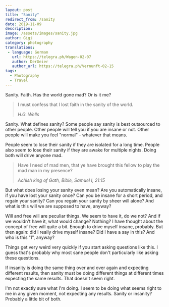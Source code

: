 ```yaml
---
layout: post
title: "Sanity"
redirect_from: /sanity
date: 2019-11-09
description:
image: /assets/images/sanity.jpg
author: Gigi
category: photography
translations:
 - language: German
   url: https://telegra.ph/Wagen-02-07
   author: DerGeier
   author_url: https://telegra.ph/Vernunft-02-15
tags:
  - Photography
  - Travel
---
```


Sanity. Faith. Has the world gone mad? Or is it me?

> I must confess that I lost faith in the sanity of the world.
>
> <cite>H.G. Wells</cite>

Sanity. What defines sanity? Some people say sanity is best outsourced to other
people. Other people will tell you if you are insane or not. Other people will
make you feel "normal" - whatever that means.

People seem to lose their sanity if they are isolated for a long time. People
also seem to lose their sanity if they are awake for multiple nights. Doing both
will drive anyone mad.

> Have I need of mad men, that ye have brought this fellow to play the mad man
> in my presence?
>
> <cite>Achish king of Gath, Bible, Samuel I, 21:15</cite>

But what does losing your sanity even mean? Are you automatically insane, if you
have lost your sanity once? Can you be insane for a short period, and regain
your sanity? Can you regain your sanity by sheer will alone? And what is this
will we are supposed to have, anyway?

Will and free will are peculiar things. We seem to have it, do we not? And if we
wouldn't have it, what would change? Nothing? I have thought about the concept
of free will quite a bit. Enough to drive myself insane, probably. But then
again: did I really drive myself insane? Did I have a say in this? And who is
this "I", anyway?

Things get very weird very quickly if you start asking questions like this. I
guess that's probably why most sane people don't particularly like asking these
questions.

If insanity is doing the same thing over and over again and expecting different
results, then sanity must be doing different things at different times expecting
the same results. That doesn't seem right.

I'm not exactly sure what I'm doing. I seem to be doing what seems right to me
in any given moment, not expecting any results. Sanity or insanity? Probably a
little bit of both.
